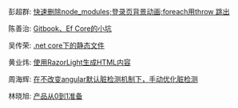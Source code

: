 彭超群: [快速删除node_modules;登录页背景动画;foreach用throw 跳出](彭超群/index.md)

陈善治: [Gitbook、Ef Core的小坑](陈善治/index.md)

吴传荣: [.net core下的静态文件](吴传荣/index.md)

黄业炜: [使用RazorLight生成HTML内容](黄业炜/index.md)

周海辉: [在不改变angular默认脏检测机制下，手动优化脏检测](周海辉/index.md)

林晓旭: [产品从0到1准备](林晓旭/index.md)